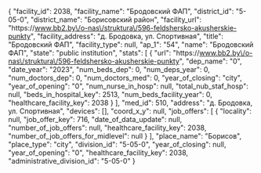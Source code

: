 {
    "facility_id": 2038,
    "facility_name": "Бродовский ФАП",
    "district_id": "5-05-0",
    "district_name": "Борисовский район",
    "facility_url": "https:\/\/www.bb2.by\/o-nas\/struktura\/596-feldshersko-akusherskie-punkty",
    "facility_address": "д. Бродовка, ул. Спортивная",
    "title": "Бродовский ФАП",
    "facility_type": null,
    "ap_1": "54",
    "name": "Бродовский ФАП",
    "state": "public institution",
    "stats": [
        {
            "url": "https:\/\/www.bb2.by\/o-nas\/struktura\/596-feldshersko-akusherskie-punkty",
            "dep_name": "0",
            "date_year": "2023",
            "num_beds_dep": 0,
            "num_deps_year": 0,
            "num_doctors_dep": 0,
            "num_doctors_med": 0,
            "year_of_closing": "city",
            "year_of_opening": "0",
            "num_nurse_in_hosp": null,
            "total_nub_staf_hosp": null,
            "beds_in_hospital_key": 2513,
            "num_beds_facility_year": 0,
            "healthcare_facility_key": 2038
        }
    ],
    "med_id": 510,
    "address": "д. Бродовка, ул. Спортивная",
    "devices": [],
    "coord_x_y": null,
    "job_offers": [
        {
            "locality": null,
            "job_offer_key": 716,
            "date_of_data_update": null,
            "number_of_job_offers": null,
            "healthcare_facility_key": 2038,
            "number_of_job_offers_for_midlevel": null
        }
    ],
    "place_name": "Борисов",
    "place_type": "city",
    "division_id": "5-05-0",
    "year_of_closing": null,
    "year_of_opening": "0",
    "healthcare_facility_key": 2038,
    "administrative_division_id": "5-05-0"
}